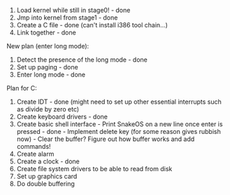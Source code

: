 1. Load kernel while still in stage0! - done
2. Jmp into kernel from stage1 - done
2. Create a C file - done (can't install i386 tool chain...)
3. Link together - done

New plan (enter long mode):
1. Detect the presence of the long mode - done
2. Set up paging - done
3. Enter long mode - done

Plan for C:
1. Create IDT - done (might need to set up other essential interrupts such as divide by zero etc)
2. Create keyboard drivers - done
3. Create basic shell interface
        - Print SnakeOS on a new line once enter is pressed - done
        - Implement delete key (for some reason gives rubbish now)
        - Clear the buffer? Figure out how buffer works and add commands!
4. Create alarm 
5. Create a clock - done
6. Create file system drivers to be able to read from disk
7. Set up graphics card
8. Do double buffering